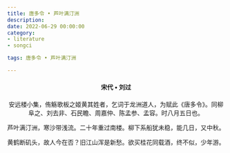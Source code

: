 ```yaml
---
title: 唐多令 • 芦叶满汀洲
description:
date: 2022-06-29 00:00:00
category:
- literature
- songci

tags: 唐多令 • 芦叶满汀洲

---
```


<div id="poem-author">
    宋代 • 刘过
</div>
<div id="poem-body">
<p class="poem-paragraph">安远楼小集，侑觞歌板之姬黄其姓者，乞词于龙洲道人，为赋此《唐多令》。同柳阜之、刘去非、石民瞻、周嘉仲、陈孟参、孟容。时八月五日也。</p>
<p class="poem-paragraph"></p>
<p class="poem-paragraph">芦叶满汀洲，寒沙带浅流。二十年重过南楼。柳下系船犹未稳，能几日，又中秋。</p>
<p class="poem-paragraph">黄鹤断矶头，故人今在否？旧江山浑是新愁。欲买桂花同载酒，终不似，少年游。</p>

</div>

<style>

#poem-author {
    width: 100%;
    text-align: center;
    margin: 20px 0;
    font-weight: bold;
}
#poem-body {
    width: 100%;
    text-align: center;
}
.poem-paragraph {
    font-family: "仿宋"
}

</style>
